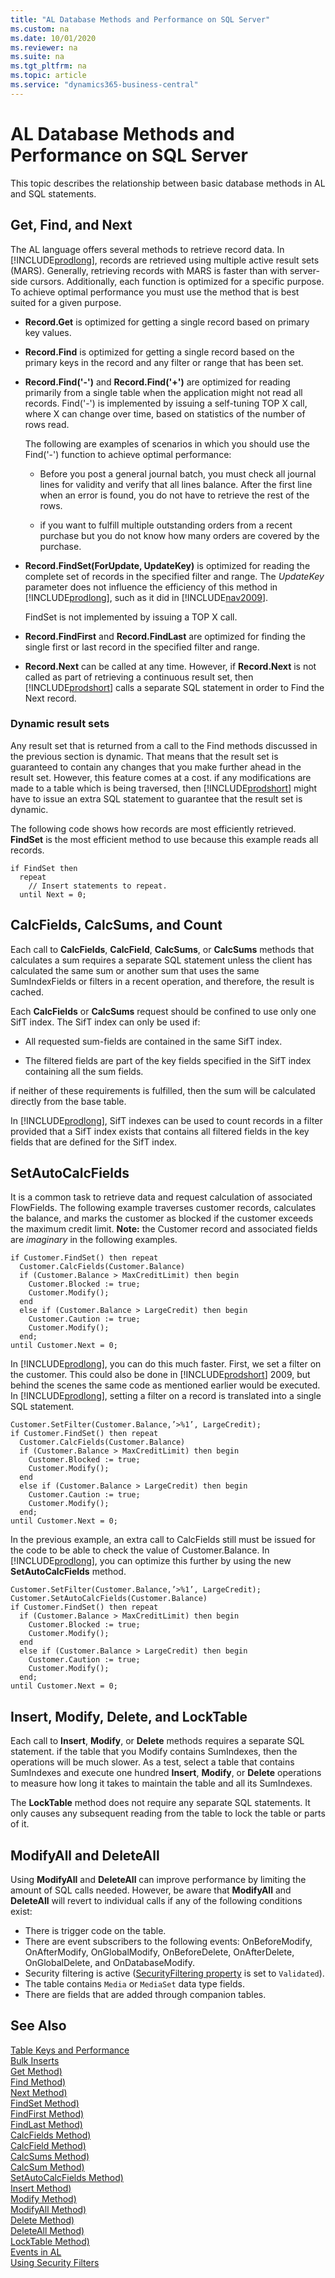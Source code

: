 ```yaml
---
title: "AL Database Methods and Performance on SQL Server"
ms.custom: na
ms.date: 10/01/2020
ms.reviewer: na
ms.suite: na
ms.tgt_pltfrm: na
ms.topic: article
ms.service: "dynamics365-business-central"
---
```


# AL Database Methods and Performance on SQL Server

This topic describes the relationship between basic database methods in AL and SQL statements.  
  
## Get, Find, and Next  

The AL language offers several methods to retrieve record data. In [!INCLUDE[prodlong](../developer/includes/prodlong.md)], records are retrieved using multiple active result sets (MARS). Generally, retrieving records with MARS is faster than with server-side cursors. Additionally, each function is optimized for a specific purpose. To achieve optimal performance you must use the method that is best suited for a given purpose.  
  
- **Record.Get** is optimized for getting a single record based on primary key values.  
  
- **Record.Find** is optimized for getting a single record based on the primary keys in the record and any filter or range that has been set.  
  
- **Record.Find('-')** and **Record.Find('+')** are optimized for reading primarily from a single table when the application might not read all records. Find('-') is implemented by issuing a self-tuning TOP X call, where X can change over time, based on statistics of the number of rows read.  
  
     The following are examples of scenarios in which you should use the Find('-') function to achieve optimal performance:  
  
    - Before you post a general journal batch, you must check all journal lines for validity and verify that all lines balance. After the first line when an error is found, you do not have to retrieve the rest of the rows.  
  
    - if you want to fulfill multiple outstanding orders from a recent purchase but you do not know how many orders are covered by the purchase.  
  
- **Record.FindSet(ForUpdate, UpdateKey)** is optimized for reading the complete set of records in the specified filter and range. The *UpdateKey* parameter does not influence the efficiency of this method in [!INCLUDE[prodlong](../developer/includes/prodlong.md)], such as it did in [!INCLUDE[nav2009](../developer/includes/nav2009_md.md)].  
  
     FindSet is not implemented by issuing a TOP X call.  
  
- **Record.FindFirst** and **Record.FindLast** are optimized for finding the single first or last record in the specified filter and range.  
  
- **Record.Next** can be called at any time. However, if **Record.Next** is not called as part of retrieving a continuous result set, then [!INCLUDE[prodshort](../developer/includes/prodshort.md)] calls a separate SQL statement in order to Find the Next record.  
  
### Dynamic result sets  

Any result set that is returned from a call to the Find methods discussed in the previous section is dynamic. That means that the result set is guaranteed to contain any changes that you make further ahead in the result set. However, this feature comes at a cost. if any modifications are made to a table which is being traversed, then [!INCLUDE[prodshort](../developer/includes/prodshort.md)] might have to issue an extra SQL statement to guarantee that the result set is dynamic.  
  
The following code shows how records are most efficiently retrieved. **FindSet** is the most efficient method to use because this example reads all records.  
  
```  
if FindSet then  
  repeat  
    // Insert statements to repeat.  
  until Next = 0;  
```  
  
## <a name="calc"></a>CalcFields, CalcSums, and Count  

Each call to **CalcFields**, **CalcField**, **CalcSums**, or **CalcSums** methods that calculates a sum requires a separate SQL statement unless the client has calculated the same sum or another sum that uses the same SumIndexFields or filters in a recent operation, and therefore, the result is cached.  
  
Each **CalcFields** or **CalcSums** request should be confined to use only one SifT index. The SifT index can only be used if:  
  
- All requested sum-fields are contained in the same SifT index.  
  
- The filtered fields are part of the key fields specified in the SifT index containing all the sum fields.  
  
if neither of these requirements is fulfilled, then the sum will be calculated directly from the base table.  
  
In [!INCLUDE[prodlong](../developer/includes/prodlong.md)], SifT indexes can be used to count records in a filter provided that a SifT index exists that contains all filtered fields in the key fields that are defined for the SifT index.  
  
## SetAutoCalcFields  

It is a common task to retrieve data and request calculation of associated FlowFields. The following example traverses customer records, calculates the balance, and marks the customer as blocked if the customer exceeds the maximum credit limit. **Note:** the Customer record and associated fields are *imaginary* in the following examples.  
  
```  
if Customer.FindSet() then repeat  
  Customer.CalcFields(Customer.Balance)  
  if (Customer.Balance > MaxCreditLimit) then begin  
    Customer.Blocked := true;   
    Customer.Modify();  
  end  
  else if (Customer.Balance > LargeCredit) then begin 
    Customer.Caution := true;  
    Customer.Modify();   
  end;   
until Customer.Next = 0;  
```  
  
In [!INCLUDE[prodlong](../developer/includes/prodlong.md)], you can do this much faster. First, we set a filter on the customer. This could also be done in [!INCLUDE[prodshort](../developer/includes/prodshort.md)] 2009, but behind the scenes the same code as mentioned earlier would be executed. In [!INCLUDE[prodlong](../developer/includes/prodlong.md)], setting a filter on a record is translated into a single SQL statement.  
  
```  
Customer.SetFilter(Customer.Balance,’>%1’, LargeCredit);   
if Customer.FindSet() then repeat  
  Customer.CalcFields(Customer.Balance)  
  if (Customer.Balance > MaxCreditLimit) then begin   
    Customer.Blocked := true;   
    Customer.Modify();   
  end   
  else if (Customer.Balance > LargeCredit) then begin   
    Customer.Caution := true;   
    Customer.Modify();   
  end;   
until Customer.Next = 0;   
```  
  
In the previous example, an extra call to CalcFields still must be issued for the code to be able to check the value of Customer.Balance. In [!INCLUDE[prodlong](../developer/includes/prodlong.md)], you can optimize this further by using the new **SetAutoCalcFields** method.  
  
```  
Customer.SetFilter(Customer.Balance,’>%1’, LargeCredit);   
Customer.SetAutoCalcFields(Customer.Balance)   
if Customer.FindSet() then repeat   
  if (Customer.Balance > MaxCreditLimit) then begin   
    Customer.Blocked := true;   
    Customer.Modify();   
  end   
  else if (Customer.Balance > LargeCredit) then begin   
    Customer.Caution := true;   
    Customer.Modify();   
  end;   
until Customer.Next = 0;  
```  
  
## Insert, Modify, Delete, and LockTable

Each call to **Insert**, **Modify**, or **Delete** methods requires a separate SQL statement. if the table that you Modify contains SumIndexes, then the operations will be much slower. As a test, select a table that contains SumIndexes and execute one hundred **Insert**, **Modify**, or **Delete** operations to measure how long it takes to maintain the table and all its SumIndexes.  
  
The **LockTable** method does not require any separate SQL statements. It only causes any subsequent reading from the table to lock the table or parts of it.  

## ModifyAll and DeleteAll

Using **ModifyAll** and **DeleteAll** can improve performance by limiting the amount of SQL calls needed. However, be aware that  **ModifyAll** and **DeleteAll** will revert to individual calls if any of the following conditions exist:

- There is trigger code on the table.
- There are event subscribers to the following events: OnBeforeModify, OnAfterModify, OnGlobalModify, OnBeforeDelete, OnAfterDelete, OnGlobalDelete, and OnDatabaseModify.
- Security filtering is active ([SecurityFiltering property](../developer/properties/devenv-securityfiltering-property.md) is set to `Validated`).
- The table contains `Media` or `MediaSet` data type fields.
- There are fields that are added through companion tables.
  
## See Also  

[Table Keys and Performance](optimize-sql-table-keys-and-performance.md)   
[Bulk Inserts](optimize-sql-bulk-Inserts.md)   
[Get Method)](../developer/methods-auto/record/record-get-method.md)   
[Find Method)](../developer/methods-auto/record/record-Find-method.md)  
[Next Method)](../developer/methods-auto/record/record-Next-method.md)  
[FindSet Method)](../developer/methods-auto/record/record-FindSet-method.md)   
[FindFirst Method)](../developer/methods-auto/record/record-FindFIRST-method.md)   
[FindLast Method)](../developer/methods-auto/record/record-FindLAST-method.md)   
[CalcFields Method)](../developer/methods-auto/record/record-CalcFields-method.md)   
[CalcField Method)](../developer/methods-auto/fieldref/fieldref-CALCFIELD-Method.md)   
[CalcSums Method)](../developer/methods-auto/record/record-CalcSums-method.md)   
[CalcSum Method)](../developer/methods-auto/fieldref/fieldref-CALCSUM-Method.md)   
[SetAutoCalcFields Method)](../developer/methods-auto/record/record-SETAUTOCalcFields-method.md)  
[Insert Method)](../developer/methods-auto/record/record-Insert-method.md)   
[Modify Method)](../developer/methods-auto/record/record-Modify-method.md)  
[ModifyAll Method)](../developer/methods-auto/record/record-ModifyAll-method.md)     
[Delete Method)](../developer/methods-auto/record/record-Delete-method.md)  
[DeleteAll Method)](../developer/methods-auto/record/record-DeleteALL-method.md)   
[LockTable Method)](../developer/methods-auto/record/record-LOCKTABLE-method.md)  
[Events in AL](../developer/devenv-events-in-al.md)  
[Using Security Filters](../security/security-filters.md)